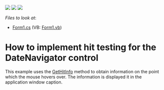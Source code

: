 <!-- default badges list -->
![](https://img.shields.io/endpoint?url=https://codecentral.devexpress.com/api/v1/VersionRange/128635280/14.1.3%2B)
[![](https://img.shields.io/badge/Open_in_DevExpress_Support_Center-FF7200?style=flat-square&logo=DevExpress&logoColor=white)](https://supportcenter.devexpress.com/ticket/details/T149436)
[![](https://img.shields.io/badge/📖_How_to_use_DevExpress_Examples-e9f6fc?style=flat-square)](https://docs.devexpress.com/GeneralInformation/403183)
<!-- default badges end -->
<!-- default file list -->
*Files to look at*:

* [Form1.cs](./CS/DateNavigator_HitInfo/Form1.cs) (VB: [Form1.vb](./VB/DateNavigator_HitInfo/Form1.vb))
<!-- default file list end -->
# How to implement hit testing for the DateNavigator control


This example uses the <a href="http://help.devexpress.com/#WindowsForms/DevExpressXtraSchedulerDateNavigator_GetHitInfotopic">GetHitInfo</a> method to obtain information on the point which the mouse hovers over. The information is displayed it in the application window caption.

<br/>


